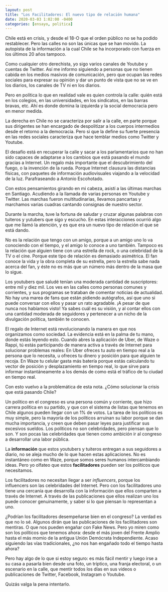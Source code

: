 ```yaml
---
layout: post
title: "Los Facilitadores: El nuevo tipo de relación humana"
date: 2020-03-03 1:02:00 -0400
categories: [ensayo, politica]
---
```


<!-- Chile está en crisis. A partir de un alza de 30 pesos en la tarifa del metro,
los estudiantes comenzaron a evadir el pasaje el 18 de octubre de 2019. Desde
entonces, en el país no ha cesado el movimiento en las calles. Desde destrucción
de bienes públicos, hasta manifestaciones a favor de una nueva constitución y
otros en contra. -->

Chile está en crisis, y desde el 18-O  que el orden público no se ha podido restablecer.
Pero las calles no son las únicas que se han movido. La autopista de la información a la
cual Chile se ha incorporado con fuerza en los últimos 20 años tampoco.

Como cualquier otro derechista, yo sigo varios canales de Youtube y cuentas de Twitter.
Así me informo siguiendo a personas que no tienen cabida en los medios masivos de comunicación,
pero que ocupan las redes sociales para expresar su opinión y dar un punto de vista que
no se ve en los diarios, los canales de TV ni en los diarios.

Pero en política lo que en realidad vale es quien controla la calle: quién está en los colegios,
en las universidades, en los sindicatos, en las barras bravas, etc. Ahí es donde domina
la izquierda y la social democracia pero en menor medida.

La derecha en Chile no se caracteriza por salir a la calle, en parte porque sus dirigentes se han encargado de
despolitizar a los cuerpos intermedios desde el retorno a la democracia. Pero si que la
define su fuerte presencia en las redes sociales caracteriza que hace temblar medios como Twitter y Youtube.

El desafío está en recuperar la calle y sacar a los parlamentarios que no han sido capaces de
adaptarse a los cambios que está pasando el mundo gracias a Internet. Un regalo más importante que
el descubrimiento del fuego, o la invención de la rueda. Porque Internet clausura las distancias físicas,
con paquetes de información audiovisuales viajando a la velocidad de la luz. Parafraseando a Antonio Escohotado.

Con estos pensamientos girando en mi cabeza, asistí a las últimas marchas en Santiago. Acudiendo a la llamada
de varias personas en Youtube y Twitter. Las marchas fueron multitudinarias, llevamos pancartas y marchamos varias
cuadras cantando consignas de nuestro sector.

Durante la marcha, tuve la fortuna de saludar y cruzar algunas palabras con tuiteros y yutubers que sigo y escucho.
En estas interacciones ocurrió algo que me llamó la atención, y es que era un nuevo tipo de relación el que se está
dando.

No es la relación que tengo con un amigo, porque a un amigo uno lo va conociendo con el tiempo, y el amigo
lo conoce a uno también. Tampoco es 
la relación que alguien tiene con una estrella de rock, o una celebridad de la TV o el cine. Porque este tipo
de relación es demasiado asimétrica. El fan conoce la vida y la obra completa de su estrella, pero la estrella
sabe nada acerca del fan, y éste no es más que un número más dentro de la masa que lo sigue.
<!-- sabe nada acerca del fan, y éste no es más que un número más dentro de la masa que lo sigue. Es mucho
más difícil entablar una conversación con una celebridad, más allá de que el fan explique como le cambió la vida. -->

Los youtubers que saludé tenían una moderada cantidad de suscriptores: entre mil y diez mil. Los ves en las calles
como personas comunes y corrientes, y sus programas se trataban de comentar noticias de actualidad. No hay una 
marea de fans que están pidiendo autógrafos, así que uno si puede conversar con ellos y pasar un rato agradable. 
¡A pesar de que nunca nos habíamos visto! Ya sabes cuál es su visión, y al contar ellos con una cantidad
moderada de seguidores y pertenecer a un nicho de la divulgación política, también te conocen.

El regalo de Internet está revolucionando la manera en que nos organizamos como sociedad. La evidencia está
en la palma de tu mano, donde estás leyendo esto. Cuando abres la aplicación de Uber, de Waze o Rappi, 
tú estás participando de manera activa a través de Internet para solucionar problemas reales: En Uber
ofreces tu auto en tiempo real a la persona que lo necesita, u ofreces tu dinero y posición para que
alguien te recoja. En Waze tu celular gasta más batería porque estás calculando tu vector de posición
y desplazamiento en tiempo real, lo que sirve para informar instantáneamente a los demás de como está
el tráfico de tu ciudad en tiempo real.

Con esto vuelvo a la problemática de esta nota. ¿Cómo solucionar la crisis que está pasando Chile?

Un político en el congreso es una persona común y corriente, que hizo carrera política en su partido,
y que con el sistema de listas que tenemos en Chile algunos pueden llegar con un 1% de votos. La tarea
de los políticos es muy simple, pero la mayoría de los políticos arruinan su labor porque se dan
mucha importancia, y creen que deben pasar leyes para justificar sus excesivos sueldos. Los políticos
no son celebridades, pero piensan que lo son. Y son pocas las celebridades que tienen como ambición
ir al congreso a desarrollar una labor pública.

La **información** que estos youtubers y tuiteros entregan a sus seguidores a diario, no se aleja mucho
de lo que hacen estas aplicaciones. No es instantáneo como en Waze, porque somos seres humanos intercambiando
ideas. Pero yo olfateo que estos **facilitadores** pueden ser los políticos que necesitamos.

Los facilitadores no necesitan llegar a ser *influencers*, porque los influencers son las celebridades
del Internet. Pero con los facilitadores uno tiene una cercanía que desarrolla con la información que 
ellos comparten a través de Internet. A través de las publicaciones que ellos realizan uno los puede
conocer genuinamente, y saber si lo que piensan lo representan a uno.

¿Podrían los facilitadores desempeñarse bien en el congreso? La verdad es que no lo sé. Algunos dirán
que las publicaciones de los facilitadores son mentiras. O que nos pueden engañar con Fake News. Pero
yo miren como son los políticos que tenemos ahora: desde el más joven del Frente Amplio hasta el más momio
de la antigua Unión Demócrata Independiente. Acaso siguiendo las vías tradicionales, ¿no nos han engañado todo el tiempo hasta
ahora?

Pero hay algo de lo que si estoy seguro: es más fácil mentir y luego irse a su casa a pasarla bien
desde una foto, un tríptico,
una franja electoral, o un escenario en la calle, que mentir todos
los días en sus videos o publicaciones de Twitter, Facebook, Instagram o Youtube.

Quizás valga la pena intentarlo.




